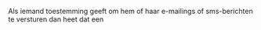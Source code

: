 Als iemand toestemming geeft om hem of haar e-mailings of sms-berichten
te versturen dan heet dat een
